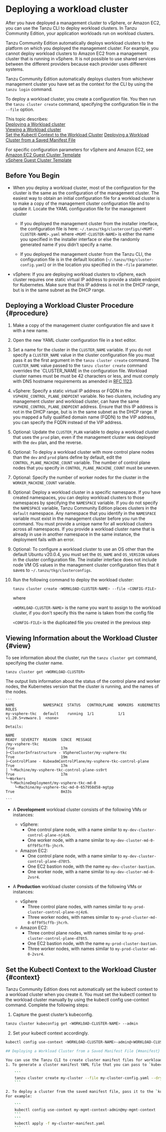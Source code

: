 # Deploying a workload cluster

After you have deployed a management cluster to vSphere, or Amazon EC2, you can use the Tanzu CLI to deploy workload clusters. In Tanzu Community Edition, your application workloads run on workload clusters.

Tanzu Community Edition automatically deploys workload clusters to the platform on which you deployed the management cluster. For example, you cannot deploy workload clusters to Amazon EC2 from a management cluster that is running in vSphere. It is not possible to use shared services between the different providers because each provider uses different systems.

Tanzu Community Edition automatically deploys clusters from whichever management cluster you have set as the context for the CLI by using the `tanzu login` command.

To deploy a workload cluster, you create a configuration file. You then run the `tanzu cluster create` command, specifying the configuration file in the `--file` option.

This topic describes:<br>
[Deploying a Workload cluster](#procedure)<br>
[Viewing a Workload cluster](#view)<br>
[Set the Kubectl Context to the Workload Cluster](#context)
[Deploying a Workload Cluster from a Saved Manifest File](#manifest)<br>

For specific configuration parameters for vSphere and Amazon EC2, see <br>
[Amazon EC2 Guest Cluster Template](aws-wl-template)<br>
[vSphere Guest Cluster Template](vsphere-wl-template)


## Before You Begin

-  When you deploy a workload cluster, most of the configuration for the cluster is the same as the configuration of the management cluster. The easiest way to obtain an initial configuration file for a workload cluster is to make a copy of the management cluster configuration file and to update it. Locate the YAML configuration file for the management cluster
    - If you deployed the management cluster from the installer interface, the configuration file is here: ``~/.tanzu/tkg/clusterconfigs/<MGMT-CLUSTER-NAME>.yaml``
  where ``<MGMT-CLUSTER-NAME>`` is either the name you specified in the installer interface or else the randomly generated name if you didn’t specify a name.

    - If you deployed the management cluster from the Tanzu CLI, the configuration file is in the default location (`~/.tanzu/tkg/cluster-config.yaml`) or in the location you specified in the ``–file`` parameter.
- vSphere: If you are deploying workload clusters to vSphere, each cluster requires one static virtual IP address to provide a stable endpoint for Kubernetes. Make sure that this IP address is not in the DHCP range, but is in the same subnet as the DHCP range.

## Deploying a Workload Cluster Procedure {#procedure}

1. Make a copy of the management cluster configuration file and save it with a new name.
1. Open the new YAML cluster configuration file in a text editor.
1. Set a name for the cluster in the `CLUSTER_NAME` variable. If you do not specify a `CLUSTER_NAME` value in the cluster configuration file you must pass it as the first argument in the `tanzu cluster create` command. The `CLUSTER_NAME` value passed to the `tanzu cluster create` command overrides the `CLUSTER_NAME in the configuration file. Workload cluster names must be must be 42 characters or less, and must comply with DNS hostname requirements as amended in [RFC 1123](https://tools.ietf.org/html/rfc1123).
1. vSphere: Specify a static virtual IP address or FQDN in the `VSPHERE_CONTROL_PLANE_ENDPOINT` variable. No two clusters, including any management cluster and workload cluster, can have the same `VSPHERE_CONTROL_PLANE_ENDPOINT` address. Ensure that this IP address is not in the DHCP range, but is in the same subnet as the DHCP range. If you mapped a fully qualified domain name (FQDN) to the VIP address, you can specify the FQDN instead of the VIP address.
1. Optional: Update the `CLUSTER_PLAN` variable to deploy a workload cluster that uses the `prod` plan, even if the management cluster was deployed with the `dev` plan, and the reverse.
1. Optional: To deploy a workload cluster with more control plane nodes than the `dev` and `prod` plans define by default, edit the `CONTROL_PLANE_MACHINE_COUNT` variable. The number of control plane nodes that you specify in `CONTROL_PLANE_MACHINE_COUNT` must be uneven.
1. Optional: Specify the number of worker nodes for the cluster in the `WORKER_MACHINE_COUNT` variable.
1. Optional: Deploy a workload cluster in a specific namespace.
If you have created namespaces, you can deploy workload clusters to those namespaces by specifying the `NAMESPACE` variable. If you do not specify the `NAMESPACE` variable, Tanzu Community Edition places clusters in the `default` namespace. Any namespace that you identify in the `NAMESPACE` variable must exist in the management cluster before you run the command. <!--For information about creating namespaces in the management cluster, see [Create Namespaces in the Management Cluster](../cluster-lifecycle/multiple-management-clusters.md#create-namespaces).--> You must provide a unique name for all workload clusters across all namespaces. If you provide a workload cluster name that is already in use in another namespace in the same instance, the deployment fails with an error.
1. Optional: To configure a workload cluster to use an OS other than the default Ubuntu v20.0.4, you must set the `OS_NAME` and `OS_VERSION` values in the cluster configuration file. The installer interface does not include node VM OS values in the management cluster configuration files that it saves to `~/.tanzu/tkg/clusterconfigs`.
1. Run the following command to deploy the workload cluster:

   ```sh
   tanzu cluster create <WORKLOAD-CLUSTER-NAME> --file <CONFIG-FILE>
   ```

    where

   ``<WORKLOAD-CLUSTER-NAME>`` is the name you want to assign to the workload cluster, if you don't specify this the name is taken from the config file

   ``<CONFIG-FILE>`` is the duplicated file you created in the previous step

## Viewing Information about the Workload Cluster {#view}

To see information about the cluster, run the `tanzu cluster get` command, specifying the cluster name.

   ```
   tanzu cluster get <WORKLOAD-CLUSTER>
   ```
   The output lists information about the status of the control plane and worker nodes, the Kubernetes version that the cluster is running, and the names of the nodes.

    ```
    NAME             NAMESPACE  STATUS   CONTROLPLANE  WORKERS  KUBERNETES        ROLES
    my-vsphere-tkc   default    running  1/1           1/1      v1.20.5+vmware.1  <none>

    Details:

    NAME                                                                READY  SEVERITY  REASON  SINCE  MESSAGE
    /my-vsphere-tkc                                                    True                     17m
    ├─ClusterInfrastructure - VSphereCluster/my-vsphere-tkc            True                     19m
    ├─ControlPlane - KubeadmControlPlane/my-vsphere-tkc-control-plane  True                     17m
    │ └─Machine/my-vsphere-tkc-control-plane-ss9rt                     True                     17m
    └─Workers
      └─MachineDeployment/my-vsphere-tkc-md-0
        └─Machine/my-vsphere-tkc-md-0-657958d58-mgtpp                  True                     8m33s

    ```

- A  **Development** workload cluster consists of the following VMs or instances:

    - vSphere:
        - One control plane node, with a name similar to `my-dev-cluster-control-plane-nj4z6`.
        - One worker node, with a name similar to `my-dev-cluster-md-0-6ff9f5cffb-jhcrh`.
    - Amazon EC2:
        - One control plane node, with a name similar to `my-dev-cluster-control-plane-d78t5`.
        - One EC2 bastion node, with the name  `my-dev-cluster-bastion`.
        - One worker node, with a name similar to `my-dev-cluster-md-0-2vsr4`.

- A **Production** workload cluster consists of the following VMs or instances:

    - vSphere
        - Three control plane nodes, with names similar to `my-prod-cluster-control-plane-nj4z6`.
        - Three worker nodes, with names similar to `my-prod-cluster-md-0-6ff9f5cffb-jhcrh`.
    - Amazon EC2:
        - Three control plane nodes, with names similar to `my-prod-cluster-control-plane-d78t5`.
        - One EC2 bastion node, with the name  `my-prod-cluster-bastion`.
        - Three worker nodes, with names similar to `my-prod-cluster-md-0-2vsr4`.

## Set the Kubectl Context to the Workload Cluster {#context}
 Tanzu Community Edition does not automatically set the kubectl context to a workload cluster when you create it. You must set the kubectl context to the workload cluster manually by using the kubectl config use-context command. Complete the following steps:

1. Capture the guest cluster’s kubeconfig.

```sh
tanzu cluster kubeconfig get <WORKLOAD-CLUSTER-NAME> --admin
```

2. Set your kubectl context accordingly.

```sh
kubectl config use-context <WORKLOAD-CLUSTER-NAME>-admin@<WORKLOAD-CLUSTER-NAME>

## Deploying a Workload Cluster from a Saved Manifest File {#manifest}

You can use the Tanzu CLI to create cluster manifest files for workload clusters without actually creating the clusters.
1. To generate a cluster manifest YAML file that you can pass to `kubectl apply -f`, run the `tanzu cluster create` command with the `--dry-run` option and save the output to a file. Use the same options and configuration `--file` that you would use if you were creating the cluster, for example:

    ```
    tanzu cluster create my-cluster --file my-cluster-config.yaml --dry-run > my-cluster-manifest.yaml
    ```

2. To deploy a cluster from the saved manifest file, pass it to the `kubectl apply -f` command.
For example:

    ```
    kubectl config use-context my-mgmt-context-admin@my-mgmt-context
    ```
    ```
    kubectl apply -f my-cluster-manifest.yaml
    ```





